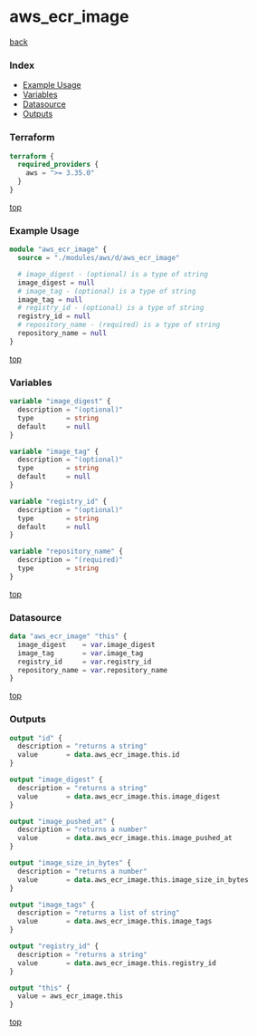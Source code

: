 # aws_ecr_image

[back](../aws.md)

### Index

- [Example Usage](#example-usage)
- [Variables](#variables)
- [Datasource](#datasource)
- [Outputs](#outputs)

### Terraform

```terraform
terraform {
  required_providers {
    aws = ">= 3.35.0"
  }
}
```

[top](#index)

### Example Usage

```terraform
module "aws_ecr_image" {
  source = "./modules/aws/d/aws_ecr_image"

  # image_digest - (optional) is a type of string
  image_digest = null
  # image_tag - (optional) is a type of string
  image_tag = null
  # registry_id - (optional) is a type of string
  registry_id = null
  # repository_name - (required) is a type of string
  repository_name = null
}
```

[top](#index)

### Variables

```terraform
variable "image_digest" {
  description = "(optional)"
  type        = string
  default     = null
}

variable "image_tag" {
  description = "(optional)"
  type        = string
  default     = null
}

variable "registry_id" {
  description = "(optional)"
  type        = string
  default     = null
}

variable "repository_name" {
  description = "(required)"
  type        = string
}
```

[top](#index)

### Datasource

```terraform
data "aws_ecr_image" "this" {
  image_digest    = var.image_digest
  image_tag       = var.image_tag
  registry_id     = var.registry_id
  repository_name = var.repository_name
}
```

[top](#index)

### Outputs

```terraform
output "id" {
  description = "returns a string"
  value       = data.aws_ecr_image.this.id
}

output "image_digest" {
  description = "returns a string"
  value       = data.aws_ecr_image.this.image_digest
}

output "image_pushed_at" {
  description = "returns a number"
  value       = data.aws_ecr_image.this.image_pushed_at
}

output "image_size_in_bytes" {
  description = "returns a number"
  value       = data.aws_ecr_image.this.image_size_in_bytes
}

output "image_tags" {
  description = "returns a list of string"
  value       = data.aws_ecr_image.this.image_tags
}

output "registry_id" {
  description = "returns a string"
  value       = data.aws_ecr_image.this.registry_id
}

output "this" {
  value = aws_ecr_image.this
}
```

[top](#index)